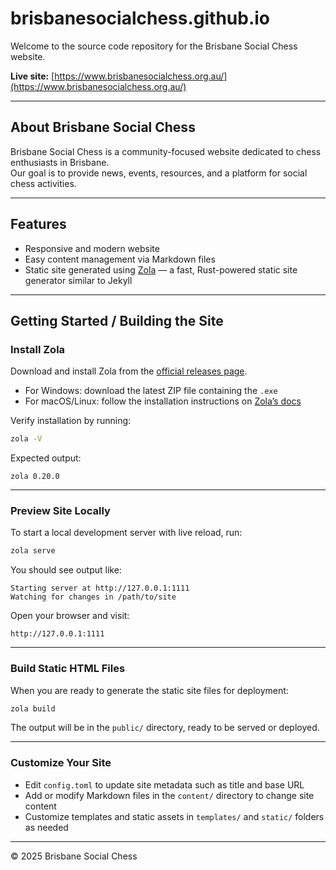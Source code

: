 # brisbanesocialchess.github.io

Welcome to the source code repository for the Brisbane Social Chess website.

**Live site:** [https://www.brisbanesocialchess.org.au/](https://www.brisbanesocialchess.org.au/)

---

## About Brisbane Social Chess

Brisbane Social Chess is a community-focused website dedicated to chess enthusiasts in Brisbane.  
Our goal is to provide news, events, resources, and a platform for social chess activities.

---

## Features

- Responsive and modern website  
- Easy content management via Markdown files  
- Static site generated using [Zola](https://www.getzola.org/) — a fast, Rust-powered static site generator similar to Jekyll

---

## Getting Started / Building the Site

### Install Zola

Download and install Zola from the [official releases page](https://github.com/getzola/zola/releases).  
- For Windows: download the latest ZIP file containing the `.exe`  
- For macOS/Linux: follow the installation instructions on [Zola’s docs](https://www.getzola.org/documentation/getting-started/installation/)

Verify installation by running:

```bash
zola -V
````

Expected output:

```
zola 0.20.0
```

---

### Preview Site Locally

To start a local development server with live reload, run:

```bash
zola serve
```

You should see output like:

```
Starting server at http://127.0.0.1:1111
Watching for changes in /path/to/site
```

Open your browser and visit:

```
http://127.0.0.1:1111
```

---

### Build Static HTML Files

When you are ready to generate the static site files for deployment:

```bash
zola build
```

The output will be in the `public/` directory, ready to be served or deployed.

---

### Customize Your Site

* Edit `config.toml` to update site metadata such as title and base URL
* Add or modify Markdown files in the `content/` directory to change site content
* Customize templates and static assets in `templates/` and `static/` folders as needed

---

© 2025 Brisbane Social Chess

